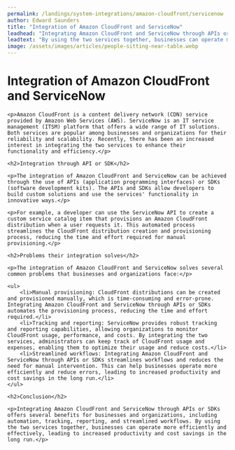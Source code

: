```yaml
---
permalink: /landings/system-integrations/amazon-cloudfront/servicenow
author: Edward Saunders
title: "Integration of Amazon CloudFront and ServiceNow"
leadhead: "Integrating Amazon CloudFront and ServiceNow through APIs or SDKs offers several benefits for businesses and organizations, including automation, tracking, reporting, and streamlined workflows"
leadtext: "By using the two services together, businesses can operate more efficiently and effectively, leading to increased productivity and cost savings in the long run."
image: /assets/images/articles/people-sitting-near-table.webp
---
```

<div class="arttext">
	<h1>Integration of Amazon CloudFront and ServiceNow</h1>

	<p>Amazon CloudFront is a content delivery network (CDN) service provided by Amazon Web Services (AWS). ServiceNow is an IT service management (ITSM) platform that offers a wide range of IT solutions. Both services are popular among businesses and organizations for their reliability and scalability. Recently, there has been an increased interest in integrating the two services to enhance their functionality and efficiency.</p>

	<h2>Integration through API or SDK</h2>

	<p>The integration of Amazon CloudFront and ServiceNow can be achieved through the use of APIs (application programming interfaces) or SDKs (software development kits). The APIs and SDKs allow developers to build custom solutions and use the services' functionality in innovative ways.</p>

	<p>For example, a developer can use the ServiceNow API to create a custom service catalog item that provisions an Amazon CloudFront distribution when a user requests it. This automated process streamlines the CloudFront distribution creation and provisioning process, reducing the time and effort required for manual provisioning.</p>

	<h2>Problems their integration solves</h2>

	<p>The integration of Amazon CloudFront and ServiceNow solves several common problems that businesses and organizations face:</p>

	<ul>
		<li>Manual provisioning: CloudFront distributions can be created and provisioned manually, which is time-consuming and error-prone. Integrating Amazon CloudFront and ServiceNow through APIs or SDKs automates the provisioning process, reducing the time and effort required.</li>
		<li>Tracking and reporting: ServiceNow provides robust tracking and reporting capabilities, allowing organizations to monitor CloudFront usage, performance, and costs. By integrating the two services, administrators can keep track of CloudFront usage and expenses, enabling them to optimize their usage and reduce costs.</li>
		<li>Streamlined workflows: Integrating Amazon CloudFront and ServiceNow through APIs or SDKs streamlines workflows and reduces the need for manual intervention. This can help businesses operate more efficiently and reduce errors, leading to increased productivity and cost savings in the long run.</li>
	</ul>

	<h2>Conclusion</h2>

	<p>Integrating Amazon CloudFront and ServiceNow through APIs or SDKs offers several benefits for businesses and organizations, including automation, tracking, reporting, and streamlined workflows. By using the two services together, businesses can operate more efficiently and effectively, leading to increased productivity and cost savings in the long run.</p>

</div>